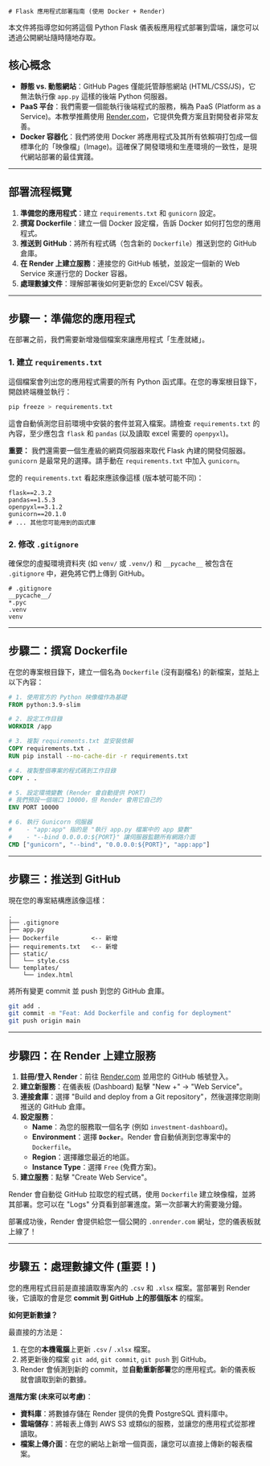     # Flask 應用程式部署指南 (使用 Docker + Render)

本文件將指導您如何將這個 Python Flask 儀表板應用程式部署到雲端，讓您可以透過公開網址隨時隨地存取。

## 核心概念

- **靜態 vs. 動態網站**：GitHub Pages 僅能託管靜態網站 (HTML/CSS/JS)，它無法執行像 `app.py` 這樣的後端 Python 伺服器。
- **PaaS 平台**：我們需要一個能執行後端程式的服務，稱為 PaaS (Platform as a Service)。本教學推薦使用 [Render.com](https://render.com/)，它提供免費方案且對開發者非常友善。
- **Docker 容器化**：我們將使用 Docker 將應用程式及其所有依賴項打包成一個標準化的「映像檔」(Image)。這確保了開發環境和生產環境的一致性，是現代網站部署的最佳實踐。

---

## 部署流程概覽

1.  **準備您的應用程式**：建立 `requirements.txt` 和 `gunicorn` 設定。
2.  **撰寫 Dockerfile**：建立一個 Docker 設定檔，告訴 Docker 如何打包您的應用程式。
3.  **推送到 GitHub**：將所有程式碼（包含新的 `Dockerfile`）推送到您的 GitHub 倉庫。
4.  **在 Render 上建立服務**：連接您的 GitHub 帳號，並設定一個新的 Web Service 來運行您的 Docker 容器。
5.  **處理數據文件**：理解部署後如何更新您的 Excel/CSV 報表。

---

## 步驟一：準備您的應用程式

在部署之前，我們需要新增幾個檔案來讓應用程式「生產就緒」。

### 1. 建立 `requirements.txt`

這個檔案會列出您的應用程式需要的所有 Python 函式庫。在您的專案根目錄下，開啟終端機並執行：

```bash
pip freeze > requirements.txt
```

這會自動偵測您目前環境中安裝的套件並寫入檔案。請檢查 `requirements.txt` 的內容，至少應包含 `flask` 和 `pandas` (以及讀取 excel 需要的 `openpyxl`)。

**重要：** 我們還需要一個生產級的網頁伺服器來取代 Flask 內建的開發伺服器。`gunicorn` 是最常見的選擇。請手動在 `requirements.txt` 中加入 `gunicorn`。

您的 `requirements.txt` 看起來應該像這樣 (版本號可能不同)：

```
flask==2.3.2
pandas==1.5.3
openpyxl==3.1.2
gunicorn==20.1.0
# ... 其他您可能用到的函式庫
```

### 2. 修改 `.gitignore`

確保您的虛擬環境資料夾 (如 `venv/` 或 `.venv/`) 和 `__pycache__` 被包含在 `.gitignore` 中，避免將它們上傳到 GitHub。

```
# .gitignore
__pycache__/
*.pyc
.venv
venv
```

---

## 步驟二：撰寫 Dockerfile

在您的專案根目錄下，建立一個名為 `Dockerfile` (沒有副檔名) 的新檔案，並貼上以下內容：

```Dockerfile
# 1. 使用官方的 Python 映像檔作為基礎
FROM python:3.9-slim

# 2. 設定工作目錄
WORKDIR /app

# 3. 複製 requirements.txt 並安裝依賴
COPY requirements.txt .
RUN pip install --no-cache-dir -r requirements.txt

# 4. 複製整個專案的程式碼到工作目錄
COPY . .

# 5. 設定環境變數 (Render 會自動提供 PORT)
# 我們預設一個端口 10000，但 Render 會用它自己的
ENV PORT 10000

# 6. 執行 Gunicorn 伺服器
#    - "app:app" 指的是 "執行 app.py 檔案中的 app 變數"
#    - "--bind 0.0.0.0:${PORT}" 讓伺服器監聽所有網路介面
CMD ["gunicorn", "--bind", "0.0.0.0:${PORT}", "app:app"]
```

---

## 步驟三：推送到 GitHub

現在您的專案結構應該像這樣：

```
.
├── .gitignore
├── app.py
├── Dockerfile         <-- 新增
├── requirements.txt   <-- 新增
├── static/
│   └── style.css
└── templates/
    └── index.html
```

將所有變更 commit 並 push 到您的 GitHub 倉庫。

```bash
git add .
git commit -m "Feat: Add Dockerfile and config for deployment"
git push origin main
```

---

## 步驟四：在 Render 上建立服務

1.  **註冊/登入 Render**：前往 [Render.com](https://render.com/) 並用您的 GitHub 帳號登入。
2.  **建立新服務**：在儀表板 (Dashboard) 點擊 "New +" -> "Web Service"。
3.  **連接倉庫**：選擇 "Build and deploy from a Git repository"，然後選擇您剛剛推送的 GitHub 倉庫。
4.  **設定服務**：
    -   **Name**：為您的服務取一個名字 (例如 `investment-dashboard`)。
    -   **Environment**：選擇 **`Docker`**。Render 會自動偵測到您專案中的 `Dockerfile`。
    -   **Region**：選擇離您最近的地區。
    -   **Instance Type**：選擇 `Free` (免費方案)。
5.  **建立服務**：點擊 "Create Web Service"。

Render 會自動從 GitHub 拉取您的程式碼，使用 `Dockerfile` 建立映像檔，並將其部署。您可以在 "Logs" 分頁看到部署進度。第一次部署大約需要幾分鐘。

部署成功後，Render 會提供給您一個公開的 `.onrender.com` 網址，您的儀表板就上線了！

---

## 步驟五：處理數據文件 (重要！)

您的應用程式目前是直接讀取專案內的 `.csv` 和 `.xlsx` 檔案。當部署到 Render 後，它讀取的會是您 **commit 到 GitHub 上的那個版本** 的檔案。

**如何更新數據？**

最直接的方法是：

1.  在您的**本機電腦**上更新 `.csv` / `.xlsx` 檔案。
2.  將更新後的檔案 `git add`, `git commit`, `git push` 到 GitHub。
3.  Render 會偵測到新的 commit，並**自動重新部署**您的應用程式。新的儀表板就會讀取到新的數據。

**進階方案 (未來可以考慮)**：

-   **資料庫**：將數據存儲在 Render 提供的免費 PostgreSQL 資料庫中。
-   **雲端儲存**：將報表上傳到 AWS S3 或類似的服務，並讓您的應用程式從那裡讀取。
-   **檔案上傳介面**：在您的網站上新增一個頁面，讓您可以直接上傳新的報表檔案。

